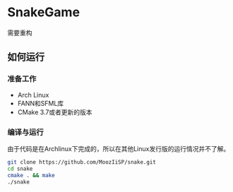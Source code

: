 ﻿# SnakeGame
需要重构

## 如何运行

### 准备工作
- Arch Linux
- FANN和SFML库
- CMake 3.7或者更新的版本

### 编译与运行
由于代码是在Archlinux下完成的，所以在其他Linux发行版的运行情况并不了解。

```bash
git clone https://github.com/MoozIiSP/snake.git
cd snake
cmake . && make
./snake
```
